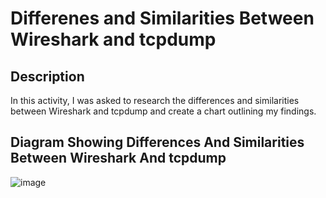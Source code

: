 <h1>Differenes and Similarities Between Wireshark and tcpdump</h1>

<h2>Description</h2>

In this activity, I was asked to research the differences and similarities between Wireshark and tcpdump and create a chart outlining my findings. 


<h2>Diagram Showing Differences And Similarities Between Wireshark And tcpdump</h2>

<p align="center">
  
  ![image](https://github.com/EdwardCyberSec/Network-Protocol-Analyzers/assets/160364234/590d0f60-1981-4569-98c1-fc572358bdd3)
 </p>
